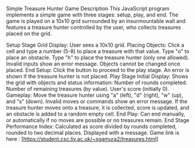 Simple Treasure Hunter Game
Description
This JavaScript program implements a simple game with three stages: setup, play, and end. The game is played on a 10x10 grid surrounded by an insurmountable wall and features a treasure hunter controlled by the user, who collects treasures placed on the grid.

Setup Stage
Grid Display: User sees a 10x10 grid.
Placing Objects:
Click a cell and type a number (5-8) to place a treasure with that value.
Type "o" to place an obstacle.
Type "h" to place the treasure hunter (only one allowed).
Invalid inputs show an error message.
Objects cannot be changed once placed.
End Setup: Click the button to proceed to the play stage. An error is shown if the treasure hunter is not placed.
Play Stage
Initial Display: Shows the grid with objects and status information:
Number of rounds completed.
Number of remaining treasures (by value).
User's score (initially 0).
Gameplay:
Move the treasure hunter using "a" (left), "d" (right), "w" (up), and "s" (down).
Invalid moves or commands show an error message.
If the treasure hunter moves onto a treasure, it is collected, score is updated, and an obstacle is added to a random empty cell.
End Play: Can end manually, or automatically if no moves are possible or no treasures remain.
End Stage
Performance Index: Calculated as score divided by rounds completed, rounded to two decimal places. Displayed with a message.
Game link is here : [https://student.csc.liv.ac.uk/~sgamura2/treasures.html] 
